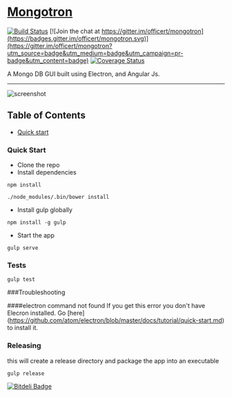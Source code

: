 # <a href="http://mongotron.io/" target="_blank">Mongotron</a>

[![Build Status](https://travis-ci.org/officert/mongotron.svg?branch=master)](https://travis-ci.org/officert/mongotron)
[![Join the chat at https://gitter.im/officert/mongotron](https://badges.gitter.im/officert/mongotron.svg)](https://gitter.im/officert/mongotron?utm_source=badge&utm_medium=badge&utm_campaign=pr-badge&utm_content=badge)
[![Coverage Status](https://coveralls.io/repos/officert/mongotron/badge.svg?branch=master&service=github)](https://coveralls.io/github/officert/mongotron?branch=master)

A Mongo DB GUI built using Electron, and Angular Js.

---

![screenshot](https://github.com/officert/mongotron/blob/master/docs/images/screenshot.png)

## Table of Contents

* [Quick start](#quick-start)

### Quick Start

* Clone the repo
* Install dependencies

```shell
npm install
```
```shell
./node_modules/.bin/bower install
```

* Install gulp globally

```shell
npm install -g gulp
```

* Start the app

```shell
gulp serve
```

### Tests
```shell
gulp test
```

###Troubleshooting

####electron command not found
If you get this error you don't have Elecron installed. Go [here] (https://github.com/atom/electron/blob/master/docs/tutorial/quick-start.md) to install it.

### Releasing
this will create a release directory and package the app into an executable
```shell
gulp release
```



[![Bitdeli Badge](https://d2weczhvl823v0.cloudfront.net/officert/mongotron/trend.png)](https://bitdeli.com/free "Bitdeli Badge")
